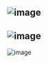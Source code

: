 

![image](https://user-images.githubusercontent.com/90038032/220522539-648f5c97-93ce-472b-a474-af6f3263b997.png)
----------------------------
![image](https://user-images.githubusercontent.com/90038032/220522567-4a14e65b-c101-453d-b7db-34f4f0c9eb51.png)
-----------------------------
![image](https://user-images.githubusercontent.com/90038032/220522618-8a21341a-8134-4e44-a28a-f3a7fd54c759.png)
